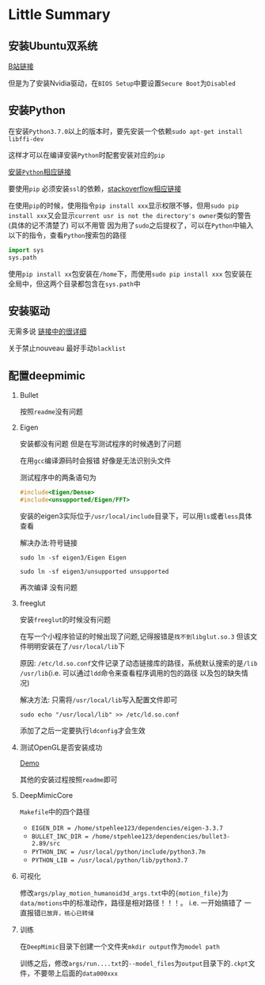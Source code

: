 # Little Summary

## 安装Ubuntu双系统

[B站链接](https://www.bilibili.com/video/av9855447?from=search&seid=2937186197372212305)

但是为了安装Nvidia驱动，在``BIOS Setup``中要设置``Secure Boot``为``Disabled``

## 安装Python

在安装``Python3.7.0``以上的版本时，要先安装一个依赖``sudo apt-get install libffi-dev``

这样才可以在编译安装``Python``时配套安装对应的``pip``

[安装``Python``相应链接](https://www.cnblogs.com/yjlch1016/p/10359169.html)

要使用``pip`` 必须安装``ssl``的依赖，[stackoverflow相应链接](https://stackoverflow.com/questions/41328451/ssl-module-in-python-is-not-available-when-installing-package-with-pip3)

在使用``pip``的时候，使用指令``pip install xxx``显示权限不够，但用``sudo pip install xxx``又会显示``current usr is not the directory's owner``类似的警告(具体的记不清楚了) 可以不用管 因为用了``sudo``之后提权了，可以在``Python``中输入以下的指令，查看``Python``搜索包的路径

```python
import sys
sys.path
```

使用``pip install xx``包安装在``/home``下，而使用``sudo pip install xxx`` 包安装在全局中，但这两个目录都包含在``sys.path``中

## 安装驱动

无需多说 [链接中的很详细](https://blog.csdn.net/wf19930209/article/details/81877822)

关于禁止nouveau 最好手动``blacklist``

## 配置deepmimic

1. Bullet

    按照``readme``没有问题

2. Eigen

    安装都没有问题 但是在写测试程序的时候遇到了问题

    在用``gcc``编译源码时会报错 好像是无法识别头文件

    测试程序中的两条语句为

    ```c
    #include<Eigen/Dense>
    #include<unsupported/Eigen/FFT>
    ```

    安装的eigen3实际位于``/usr/local/include``目录下，可以用``ls``或者``less``具体查看

    解决办法:符号链接

    ``sudo ln -sf eigen3/Eigen Eigen``

    ``sudo ln -sf eigen3/unsupported unsupported``

    再次编译 没有问题

3. freeglut

    安装``freeglut``的时候没有问题

    在写一个小程序验证的时候出现了问题,记得报错是``找不到libglut.so.3`` 但该文件明明安装在了``/usr/local/lib``下

    原因: ``/etc/ld.so.conf``文件记录了动态链接库的路径，系统默认搜索的是``/lib /usr/lib``(i.e. 可以通过``ldd``命令来查看程序调用的包的路径 以及包的缺失情况)

    解决方法: 只需将``/usr/local/lib``写入配置文件即可

    ``sudo echo "/usr/local/lib" >> /etc/ld.so.conf``

    添加了之后一定要执行``ldconfig``才会生效

4. 测试OpenGL是否安装成功

    [Demo](https://blog.csdn.net/san1156/article/details/74923025)

    其他的安装过程按照``readme``即可

5. DeepMimicCore

    ``Makefile``中的四个路径

    - ``EIGEN_DIR = /home/stpehlee123/dependencies/eigen-3.3.7``
    - ``BULLET_INC_DIR = /home/stpehlee123/dependencies/bullet3-2.89/src``
    - ``PYTHON_INC = /usr/local/python/include/python3.7m``
    - ``PYTHON_LIB = /usr/local/python/lib/python3.7``

6. 可视化

    修改``args/play_motion_humanoid3d_args.txt``中的``{motion_file}``为``data/motions``中的标准动作，路径是相对路径！！！。 i.e. 一开始搞错了 一直报错``已放弃，核心已转储``

7. 训练

    在``DeepMimic``目录下创建一个文件夹``mkdir output``作为``model path``

    训练之后，修改``args/run....txt``的``--model_files``为``output``目录下的``.ckpt``文件，不要带上后面的``data000xxx``